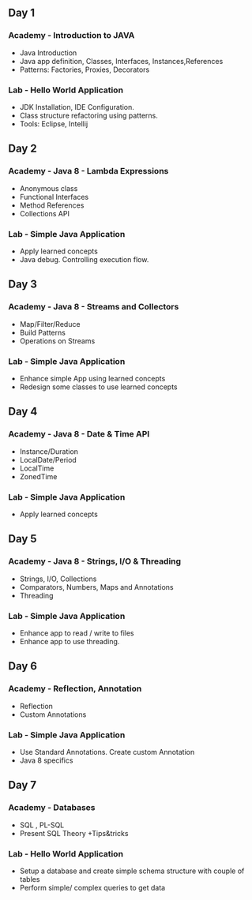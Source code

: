 ## Day 1

### Academy - Introduction to JAVA
- Java Introduction
- Java app definition, Classes, Interfaces, Instances,References
- Patterns: Factories, Proxies, Decorators 

### Lab - Hello World Application
- JDK Installation, IDE Configuration.
- Class structure refactoring using patterns.
- Tools: Eclipse, Intellij

## Day 2

### Academy - Java 8 - Lambda Expressions
- Anonymous class
- Functional Interfaces
- Method References
- Collections API

### Lab - Simple Java Application
- Apply learned concepts
- Java debug. Controlling execution flow.

## Day 3

### Academy - Java 8 - Streams and Collectors
- Map/Filter/Reduce
- Build Patterns
- Operations on Streams

### Lab - Simple Java Application
- Enhance simple App using learned concepts
- Redesign some classes to use learned concepts

## Day 4

### Academy - Java 8 - Date & Time API
- Instance/Duration
- LocalDate/Period
- LocalTime
- ZonedTime

### Lab - Simple Java Application
- Apply learned concepts

## Day 5

### Academy - Java 8 - Strings, I/O & Threading
- Strings, I/O, Collections
- Comparators, Numbers, Maps and Annotations
- Threading

### Lab - Simple Java Application
- Enhance app to read / write to files
- Enhance app to use threading.

## Day 6

### Academy - Reflection, Annotation
- Reflection
- Custom Annotations

### Lab - Simple Java Application
- Use Standard Annotations. Create custom Annotation
- Java 8 specifics

## Day 7

### Academy - Databases
- SQL , PL-SQL
- Present SQL Theory +Tips&tricks

### Lab - Hello World Application
- Setup a database and create simple schema structure with couple of tables
- Perform simple/ complex queries to get data
